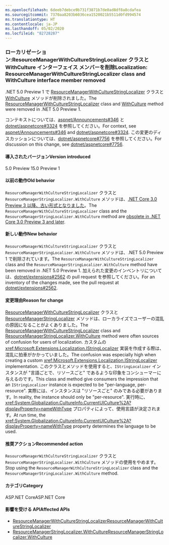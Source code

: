 ```yaml
---
ms.openlocfilehash: 6deeb7debce9b731f3871b7de0ad8df8a8cdafea
ms.sourcegitcommit: 7370aa8203b6036cea1520021b5511d0fd994574
ms.translationtype: HT
ms.contentlocale: ja-JP
ms.lasthandoff: 05/02/2020
ms.locfileid: "82728287"
---
```

### <a name="localization-resourcemanagerwithculturestringlocalizer-class-and-withculture-interface-member-removed"></a><span data-ttu-id="d8b60-101">ローカリゼーション:ResourceManagerWithCultureStringLocalizer クラスと WithCulture インターフェイス メンバーを削除</span><span class="sxs-lookup"><span data-stu-id="d8b60-101">Localization: ResourceManagerWithCultureStringLocalizer class and WithCulture interface member removed</span></span>

<span data-ttu-id="d8b60-102">.NET 5.0 Preview 1 で [ResourceManagerWithCultureStringLocalizer](/dotnet/api/microsoft.extensions.localization.resourcemanagerwithculturestringlocalizer?view=dotnet-plat-ext-3.1) クラスと [WithCulture](/dotnet/api/microsoft.extensions.localization.resourcemanagerstringlocalizer.withculture?view=dotnet-plat-ext-3.1) メソッドが削除されました。</span><span class="sxs-lookup"><span data-stu-id="d8b60-102">The [ResourceManagerWithCultureStringLocalizer](/dotnet/api/microsoft.extensions.localization.resourcemanagerwithculturestringlocalizer?view=dotnet-plat-ext-3.1) class and [WithCulture](/dotnet/api/microsoft.extensions.localization.resourcemanagerstringlocalizer.withculture?view=dotnet-plat-ext-3.1) method were removed in .NET 5.0 Preview 1.</span></span>

<span data-ttu-id="d8b60-103">コンテキストについては、[aspnet/Announcements#346](https://github.com/aspnet/Announcements/issues/346) と [dotnet/aspnetcore#3324](https://github.com/dotnet/aspnetcore/issues/3324) を参照してください。</span><span class="sxs-lookup"><span data-stu-id="d8b60-103">For context, see [aspnet/Announcements#346](https://github.com/aspnet/Announcements/issues/346) and [dotnet/aspnetcore#3324](https://github.com/dotnet/aspnetcore/issues/3324).</span></span> <span data-ttu-id="d8b60-104">この変更のディスカッションについては、[dotnet/aspnetcore#7756](https://github.com/dotnet/aspnetcore/issues/7756) を参照してください。</span><span class="sxs-lookup"><span data-stu-id="d8b60-104">For discussion on this change, see [dotnet/aspnetcore#7756](https://github.com/dotnet/aspnetcore/issues/7756).</span></span>

#### <a name="version-introduced"></a><span data-ttu-id="d8b60-105">導入されたバージョン</span><span class="sxs-lookup"><span data-stu-id="d8b60-105">Version introduced</span></span>

<span data-ttu-id="d8b60-106">5.0 Preview 1</span><span class="sxs-lookup"><span data-stu-id="d8b60-106">5.0 Preview 1</span></span>

#### <a name="old-behavior"></a><span data-ttu-id="d8b60-107">以前の動作</span><span class="sxs-lookup"><span data-stu-id="d8b60-107">Old behavior</span></span>

<span data-ttu-id="d8b60-108">`ResourceManagerWithCultureStringLocalizer` クラスと `ResourceManagerStringLocalizer.WithCulture` メソッドは、[.NET Core 3.0 Preview 3 以降、古い形式となりました](/dotnet/core/compatibility/2.2-3.0#localization-resourcemanagerwithculturestringlocalizer-and-withculture-marked-obsolete)。</span><span class="sxs-lookup"><span data-stu-id="d8b60-108">The `ResourceManagerWithCultureStringLocalizer` class and the `ResourceManagerStringLocalizer.WithCulture` method are [obsolete in .NET Core 3.0 Preview 3 and later](/dotnet/core/compatibility/2.2-3.0#localization-resourcemanagerwithculturestringlocalizer-and-withculture-marked-obsolete).</span></span>

#### <a name="new-behavior"></a><span data-ttu-id="d8b60-109">新しい動作</span><span class="sxs-lookup"><span data-stu-id="d8b60-109">New behavior</span></span>

<span data-ttu-id="d8b60-110">`ResourceManagerWithCultureStringLocalizer` クラスと `ResourceManagerStringLocalizer.WithCulture` メソッドは、.NET 5.0 Preview 1 で削除されています。</span><span class="sxs-lookup"><span data-stu-id="d8b60-110">The `ResourceManagerWithCultureStringLocalizer` class and the `ResourceManagerStringLocalizer.WithCulture` method have been removed in .NET 5.0 Preview 1.</span></span> <span data-ttu-id="d8b60-111">加えられた変更のインベントリについては、[dotnet/extensions#2562](https://github.com/dotnet/extensions/pull/2562/files) の pull request を参照してください。</span><span class="sxs-lookup"><span data-stu-id="d8b60-111">For an inventory of the changes made, see the pull request at [dotnet/extensions#2562](https://github.com/dotnet/extensions/pull/2562/files).</span></span>

#### <a name="reason-for-change"></a><span data-ttu-id="d8b60-112">変更理由</span><span class="sxs-lookup"><span data-stu-id="d8b60-112">Reason for change</span></span>

<span data-ttu-id="d8b60-113">[ResourceManagerWithCultureStringLocalizer](/dotnet/api/microsoft.extensions.localization.resourcemanagerwithculturestringlocalizer?view=dotnet-plat-ext-3.1) クラスと [ResourceManagerStringLocalizer](/dotnet/api/microsoft.extensions.localization.resourcemanagerstringlocalizer.withculture?view=dotnet-plat-ext-3.1) メソッドは、ローカライズでユーザーの混乱の原因になることがよくありました。</span><span class="sxs-lookup"><span data-stu-id="d8b60-113">The [ResourceManagerWithCultureStringLocalizer](/dotnet/api/microsoft.extensions.localization.resourcemanagerwithculturestringlocalizer?view=dotnet-plat-ext-3.1) class and [ResourceManagerStringLocalizer.WithCulture](/dotnet/api/microsoft.extensions.localization.resourcemanagerstringlocalizer.withculture?view=dotnet-plat-ext-3.1) method were often sources of confusion for users of localization.</span></span> <span data-ttu-id="d8b60-114">カスタムの <xref:Microsoft.Extensions.Localization.IStringLocalizer> 実装を作成する際は、混乱に拍車がかかっていました。</span><span class="sxs-lookup"><span data-stu-id="d8b60-114">The confusion was especially high when creating a custom <xref:Microsoft.Extensions.Localization.IStringLocalizer> implementation.</span></span> <span data-ttu-id="d8b60-115">このクラスとメソッドを使用すると、`IStringLocalizer` インスタンスが "言語ごとで、リソースごと" であるような印象をコンシューマーに与えるのです。</span><span class="sxs-lookup"><span data-stu-id="d8b60-115">This class and method give consumers the impression that an `IStringLocalizer` instance is expected to be "per-language, per-resource".</span></span> <span data-ttu-id="d8b60-116">実際には、インスタンスは "リソースごと" のみである必要があります。</span><span class="sxs-lookup"><span data-stu-id="d8b60-116">In reality, the instance should only be "per-resource".</span></span> <span data-ttu-id="d8b60-117">実行時に、<xref:System.Globalization.CultureInfo.CurrentUICulture%2A?displayProperty=nameWithType> プロパティによって、使用言語が決定されます。</span><span class="sxs-lookup"><span data-stu-id="d8b60-117">At run time, the <xref:System.Globalization.CultureInfo.CurrentUICulture%2A?displayProperty=nameWithType> property determines the language to be used.</span></span>

#### <a name="recommended-action"></a><span data-ttu-id="d8b60-118">推奨アクション</span><span class="sxs-lookup"><span data-stu-id="d8b60-118">Recommended action</span></span>

<span data-ttu-id="d8b60-119">`ResourceManagerWithCultureStringLocalizer` クラスと `ResourceManagerStringLocalizer.WithCulture` メソッドの使用をやめます。</span><span class="sxs-lookup"><span data-stu-id="d8b60-119">Stop using the `ResourceManagerWithCultureStringLocalizer` class and the `ResourceManagerStringLocalizer.WithCulture` method.</span></span>

#### <a name="category"></a><span data-ttu-id="d8b60-120">カテゴリ</span><span class="sxs-lookup"><span data-stu-id="d8b60-120">Category</span></span>

<span data-ttu-id="d8b60-121">ASP.NET Core</span><span class="sxs-lookup"><span data-stu-id="d8b60-121">ASP.NET Core</span></span>

#### <a name="affected-apis"></a><span data-ttu-id="d8b60-122">影響を受ける API</span><span class="sxs-lookup"><span data-stu-id="d8b60-122">Affected APIs</span></span>

- [<span data-ttu-id="d8b60-123">ResourceManagerWithCultureStringLocalizer</span><span class="sxs-lookup"><span data-stu-id="d8b60-123">ResourceManagerWithCultureStringLocalizer</span></span>](/dotnet/api/microsoft.extensions.localization.resourcemanagerwithculturestringlocalizer?view=dotnet-plat-ext-3.1)
- [<span data-ttu-id="d8b60-124">ResourceManagerStringLocalizer.WithCulture</span><span class="sxs-lookup"><span data-stu-id="d8b60-124">ResourceManagerStringLocalizer.WithCulture</span></span>](/dotnet/api/microsoft.extensions.localization.resourcemanagerstringlocalizer.withculture?view=dotnet-plat-ext-3.1)

<!--

#### Affected APIs

- `T:Microsoft.Extensions.Localization.ResourceManagerWithCultureStringLocalizer`
- `Overload:Microsoft.Extensions.Localization.ResourceManagerStringLocalizer.WithCulture`

-->
